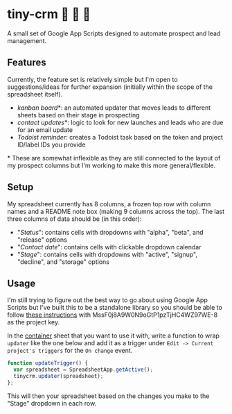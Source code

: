 # tiny-crm :date: :email: :tada:

A small set of Google App Scripts designed to automate prospect and lead management.

## Features

Currently, the feature set is relatively simple but I'm open to suggestions/ideas for further expansion (initially within the scope of the spreadsheet itself).

- *kanban board*\*: an automated updater that moves leads to different sheets based on their stage in prospecting
- *contact updates*\*: logic to look for new launches and leads who are due for an email update
- *Todoist reminder*: creates a Todoist task based on the token and project ID/label IDs you provide

\* These are somewhat inflexible as they are still connected to the layout of my prospect columns but I'm working to make this more general/flexible.

## Setup

My spreadsheet currently has 8 columns, a frozen top row with column names and a README note box (making 9 columns across the top). The last three columns of data should be (in this order):
- "*Status*": contains cells with dropdowns with "alpha", "beta", and "release" options
- "*Contact date*": contains cells with clickable dropdown calendar
- "*Stage*": contains cells with dropdowns with "active", "signup", "decline", and "storage" options

## Usage

I'm still trying to figure out the best way to go about using Google App Scripts but I've built this to be a standalone library so you should be able to follow [these instructions](https://developers.google.com/apps-script/guides/libraries) with MssF0j8A9W0N9oGtP1pzTjHC4WZ97WE-8 as the project key.

In the [container](https://developers.google.com/apps-script/guides/bound) sheet that you want to use it with, write a function to wrap `updater` like the one below and add it as a trigger under `Edit -> Current project's triggers` for the `On change` event.

```javascript
function updateTrigger() {
  var spreadsheet = SpreadsheetApp.getActive();
  tinycrm.updater(spreadsheet);
};
```

This will then your spreadsheet based on the changes you make to the "Stage" dropdown in each row.
